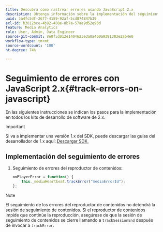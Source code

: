 ```yaml
---
title: Descubra cómo rastrear errores usando JavaScript 2.x
description: Obtenga información sobre la implementación del seguimiento de errores mediante Media SDK en aplicaciones de navegador (JS).
uuid: 5a4fc5df-2677-4189-92af-5cd074847b39
exl-id: b3012bce-4b92-408e-8b7a-57ae9d52e93d
feature: Media Analytics
role: User, Admin, Data Engineer
source-git-commit: 8e0f5d012e1404623e3a0a460a9391303e2ab4e0
workflow-type: tm+mt
source-wordcount: '100'
ht-degree: 74%

---
```


# Seguimiento de errores con JavaScript 2.x{#track-errors-on-javascript}

En las siguientes instrucciones se indican los pasos para la implementación en todos los kits de desarrollo de software de 2.x.

>[!IMPORTANT]
>
>Si va a implementar una versión 1.x del SDK, puede descargar las guías del desarrollador de 1.x aquí: [Descargar SDK.](/help/sdk-implement/download-sdks.md)

## Implementación del seguimiento de errores

1. Seguimiento de errores del reproductor de contenidos:

   ```js
   onPlayerError = function() {
       this._mediaHeartbeat.trackError("mediaErrorId");
   };
   ```

>[!NOTE]
>
>El seguimiento de los errores del reproductor de contenidos no detendrá la sesión de seguimiento de contenidos. Si el reproductor de contenidos impide que continúe la reproducción, asegúrese de que la sesión de seguimiento de contenidos se cierre llamando a `trackSessionEnd` después de invocar a `trackError`.
